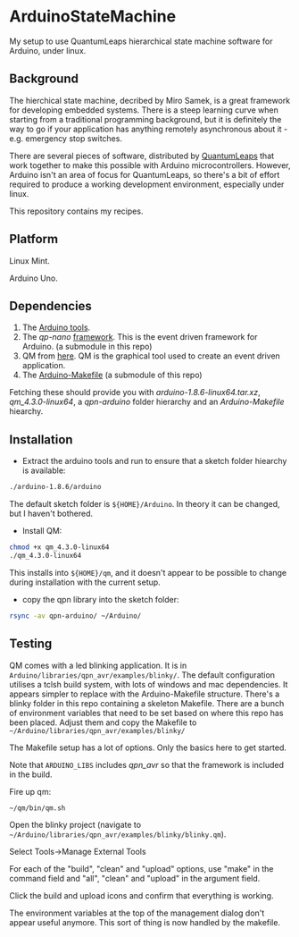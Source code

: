 # ArduinoStateMachine
My setup to use QuantumLeaps hierarchical state machine software for Arduino, under linux.

## Background

The hierchical state machine, decribed by Miro Samek, is a great
framework for developing embedded systems. There is a steep learning
curve when starting from a traditional programming background, but it
is definitely the way to go if your application has anything remotely
asynchronous about it - e.g. emergency stop switches.

There are several pieces of software, distributed by
[QuantumLeaps](http://www.state-machine.com/) that work together
to make this possible with Arduino microcontrollers. However,
Arduino isn't an area of focus for QuantumLeaps, so there's a
bit of effort required to produce a working development environment,
especially under linux.

This repository contains my recipes.

## Platform

Linux Mint.

Arduino Uno.

## Dependencies

1. The [Arduino tools](https://www.arduino.cc).
1. The _qp-nano_
   [framework](https://github.com/QuantumLeaps/qpn-arduino). This is
   the event driven framework for Arduino. (a submodule in this repo)
1. QM from [here](https://github.com/QuantumLeaps/qm/releases). QM is
   the graphical tool used to create an event driven application.
1. The [Arduino-Makefile](https://github.com/sudar/Arduino-Makefile) (a submodule of this repo)

Fetching these should provide you with _arduino-1.8.6-linux64.tar.xz_,
_qm\_4.3.0-linux64_, a _qpn-arduino_ folder hierarchy and an _Arduino-Makefile_ hiearchy.

## Installation

* Extract the arduino tools and run to ensure that a sketch folder hiearchy is available:

``` bash
./arduino-1.8.6/arduino
```

The default sketch folder is `${HOME}/Arduino`. In theory it can be changed, but I haven't
bothered.

* Install QM:

```bash
chmod +x qm_4.3.0-linux64
./qm_4.3.0-linux64
```

This installs into `${HOME}/qm`, and it doesn't appear to be possible
to change during installation with the current setup.

* copy the qpn library into the sketch folder:

``` bash
rsync -av qpn-arduino/ ~/Arduino/
```

## Testing

QM comes with a led blinking application. It is in
`Arduino/libraries/qpn_avr/examples/blinky/`. The default configuration
utilises a tclsh build system, with lots of windows and mac dependencies. It
appears simpler to replace with the Arduino-Makefile structure. There's a blinky
folder in this repo containing a skeleton Makefile. There are a bunch of environment
variables that need to be set based on where this repo has been placed. Adjust them and
copy the Makefile to `~/Arduino/libraries/qpn_avr/examples/blinky/`

The Makefile setup has a lot of options. Only the basics here to get started.

Note that `ARDUINO_LIBS` includes _qpn\_avr_ so that the framework is included in the
build.

Fire up qm:

```bash
~/qm/bin/qm.sh
```

Open the blinky project (navigate to `~/Arduino/libraries/qpn_avr/examples/blinky/blinky.qm`).

Select Tools->Manage External Tools

For each of the "build", "clean" and "upload" options, use "make" in
the command field and "all", "clean" and "upload" in the argument
field.

Click the build and upload icons and confirm that everything is working.

The environment variables at the top of the management dialog don't
appear useful anymore. This sort of thing is now handled by the
makefile.

